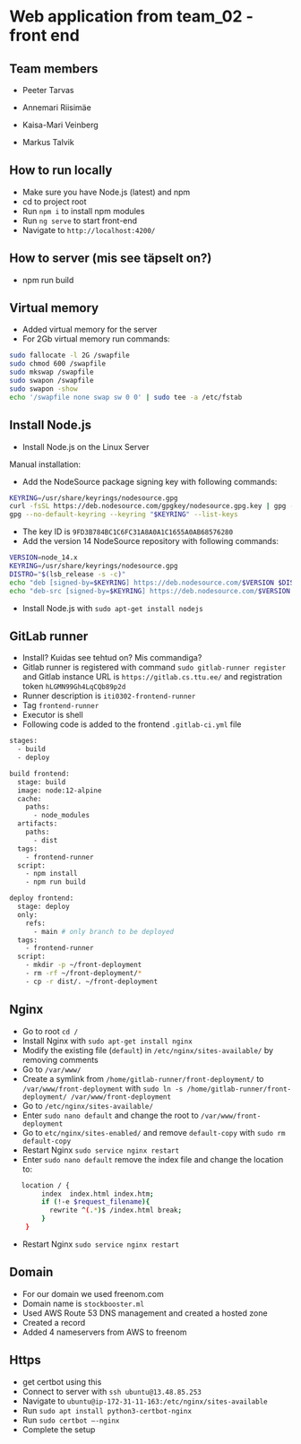 # Web application from team_02 - front end

## Team members

  - Peeter Tarvas

  - Annemari Riisimäe

  - Kaisa-Mari Veinberg

  - Markus Talvik

## How to run locally

  - Make sure you have Node.js (latest) and npm
  - cd to project root
  - Run `npm i` to install npm modules
  - Run `ng serve` to start front-end
  - Navigate to `http://localhost:4200/`

## How to server (mis see täpselt on?)

  - npm run build

## Virtual memory

 - Added virtual memory for the server
 - For 2Gb virtual memory run commands:
```bash
sudo fallocate -l 2G /swapfile  
sudo chmod 600 /swapfile  
sudo mkswap /swapfile  
sudo swapon /swapfile  
sudo swapon -show  
echo '/swapfile none swap sw 0 0' | sudo tee -a /etc/fstab
```


## Install Node.js

 - Install Node.js on the Linux Server
   
 Manual installation: 
 - Add the NodeSource package signing key with following commands:
```bash
KEYRING=/usr/share/keyrings/nodesource.gpg
curl -fsSL https://deb.nodesource.com/gpgkey/nodesource.gpg.key | gpg --dearmor | sudo tee "$KEYRING" >/dev/null
gpg --no-default-keyring --keyring "$KEYRING" --list-keys
```
 - The key ID is `9FD3B784BC1C6FC31A8A0A1C1655A0AB68576280`
 - Add the version 14 NodeSource repository with following commands:
```bash
VERSION=node_14.x
KEYRING=/usr/share/keyrings/nodesource.gpg
DISTRO="$(lsb_release -s -c)"
echo "deb [signed-by=$KEYRING] https://deb.nodesource.com/$VERSION $DISTRO main" | sudo tee /etc/apt/sources.list.d/nodesource.list
echo "deb-src [signed-by=$KEYRING] https://deb.nodesource.com/$VERSION $DISTRO main" | sudo tee -a /etc/apt/sources.list.d/nodesource.list
```
 - Install Node.js with `sudo apt-get install nodejs`

## GitLab runner

 - Install? Kuidas see tehtud on? Mis commandiga?
 - Gitlab runner is registered with command `sudo gitlab-runner register` 
   and Gitlab instance URL is `https://gitlab.cs.ttu.ee/` and registration token `hLGMN99Gh4LqCQb89p2d`
 - Runner description is `iti0302-frontend-runner`
 - Tag `frontend-runner`
 - Executor is shell
 - Following code is added to the frontend `.gitlab-ci.yml` file

```bash
stages:
  - build
  - deploy

build frontend:
  stage: build
  image: node:12-alpine
  cache:
    paths:
      - node_modules
  artifacts:
    paths:
      - dist
  tags:
    - frontend-runner
  script:
    - npm install
    - npm run build

deploy frontend:
  stage: deploy
  only:
    refs:
      - main # only branch to be deployed
  tags:
    - frontend-runner
  script:
    - mkdir -p ~/front-deployment
    - rm -rf ~/front-deployment/*
    - cp -r dist/. ~/front-deployment
```

## Nginx

 - Go to root `cd /`
 - Install Nginx with `sudo apt-get install nginx`
 - Modify the existing file (`default`) in `/etc/nginx/sites-available/` by removing comments
 - Go to `/var/www/`
 - Create a symlink from `/home/gitlab-runner/front-deployment/` to `/var/www/front-deployment` with `sudo ln -s /home/gitlab-runner/front-deployment/ /var/www/front-deployment`
 - Go to `/etc/nginx/sites-available/`
 - Enter `sudo nano default` and change the root to `/var/www/front-deployment`
 - Go to `etc/nginx/sites-enabled/` and remove `default-copy` with `sudo rm default-copy`
 - Restart Nginx `sudo service nginx restart`
 - Enter `sudo nano default` remove the index file and change the location to:
```bash
   location / {
        index  index.html index.htm;
        if (!-e $request_filename){
          rewrite ^(.*)$ /index.html break;
        }
    }
```
 - Restart Nginx `sudo service nginx restart`

## Domain

 - For our domain we used freenom.com
 - Domain name is `stockbooster.ml`
 - Used AWS Route 53 DNS management and created a hosted zone
 - Created a record
 - Added 4 nameservers from AWS to freenom

## Https

  - get certbot using this
  - Connect to server with `ssh ubuntu@13.48.85.253`
  - Navigate to `ubuntu@ip-172-31-11-163:/etc/nginx/sites-available`
  - Run `sudo apt install python3-certbot-nginx`
  - Run `sudo certbot –-nginx`
  - Complete the setup
